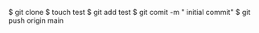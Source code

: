 $ git clone <rpo>
$ touch test 
$ git add test
$ git comit -m  " initial commit"
$ git push origin main 

